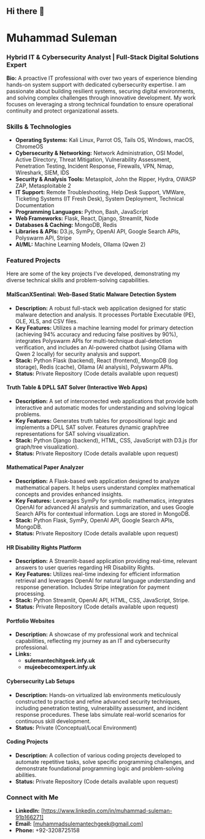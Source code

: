 ## Hi there 👋


# Muhammad Suleman

### **Hybrid IT & Cybersecurity Analyst | Full-Stack Digital Solutions Expert**



**Bio:** A proactive IT professional with over two years of experience blending hands-on system support with dedicated cybersecurity expertise. I am passionate about building resilient systems, securing digital environments, and solving complex challenges through innovative development. My work focuses on leveraging a strong technical foundation to ensure operational continuity and protect organizational assets.



### **Skills & Technologies**

* **Operating Systems:** Kali Linux, Parrot OS, Tails OS, Windows, macOS, ChromeOS
* **Cybersecurity & Networking:** Network Administration, OSI Model, Active Directory, Threat Mitigation, Vulnerability Assessment, Penetration Testing, Incident Response, Firewalls, VPN, Nmap, Wireshark, SIEM, IDS
* **Security & Analysis Tools:** Metasploit, John the Ripper, Hydra, OWASP ZAP, Metasploitable 2
* **IT Support:** Remote Troubleshooting, Help Desk Support, VMWare, Ticketing Systems (IT Fresh Desk), System Deployment, Technical Documentation
* **Programming Languages:** Python, Bash, JavaScript
* **Web Frameworks:** Flask, React, Django, Streamlit, Node
* **Databases & Caching:** MongoDB, Redis
* **Libraries & APIs:** D3.js, SymPy, OpenAI API, Google Search APIs, Polyswarm API, Stripe
* **AI/ML:** Machine Learning Models, Ollama (Qwen 2)



### **Featured Projects**

Here are some of the key projects I've developed, demonstrating my diverse technical skills and problem-solving capabilities.

#### **MalScanXSentinal: Web-Based Static Malware Detection System**
* **Description:** A robust full-stack web application designed for static malware detection and analysis. It processes Portable Executable (PE), OLE, XLS, and CSV files.
* **Key Features:** Utilizes a machine learning model for primary detection (achieving 94% accuracy and reducing false positives by 90%), integrates Polyswarm APIs for multi-technique dual-detection verification, and includes an AI-powered chatbot (using Ollama with Qwen 2 locally) for security analysis and support.
* **Stack:** Python Flask (backend), React (frontend), MongoDB (log storage), Redis (cache), Ollama (AI analysis), Polyswarm APIs.
* **Status:** Private Repository (Code details available upon request)

#### **Truth Table & DPLL SAT Solver (Interactive Web Apps)**
* **Description:** A set of interconnected web applications that provide both interactive and automatic modes for understanding and solving logical problems.
* **Key Features:** Generates truth tables for propositional logic and implements a DPLL SAT solver. Features dynamic graph/tree representations for SAT solving visualization.
* **Stack:** Python Django (backend), HTML, CSS, JavaScript with D3.js (for graph/tree visualization).
* **Status:** Private Repository (Code details available upon request)

#### **Mathematical Paper Analyzer**
* **Description:** A Flask-based web application designed to analyze mathematical papers. It helps users understand complex mathematical concepts and provides enhanced insights.
* **Key Features:** Leverages SymPy for symbolic mathematics, integrates OpenAI for advanced AI analysis and summarization, and uses Google Search APIs for contextual information. Logs are stored in MongoDB.
* **Stack:** Python Flask, SymPy, OpenAI API, Google Search APIs, MongoDB.
* **Status:** Private Repository (Code details available upon request)

#### **HR Disability Rights Platform**
* **Description:** A Streamlit-based application providing real-time, relevant answers to user queries regarding HR Disability Rights.
* **Key Features:** Utilizes real-time indexing for efficient information retrieval and leverages OpenAI for natural language understanding and response generation. Includes Stripe integration for payment processing.
* **Stack:** Python Streamlit, OpenAI API, HTML, CSS, JavaScript, Stripe.
* **Status:** Private Repository (Code details available upon request)

#### **Portfolio Websites**
* **Description:** A showcase of my professional work and technical capabilities, reflecting my journey as an IT and cybersecurity professional.
* **Links:**
    * **sulemantechitgeek.infy.uk**
    * **mujeebecomexpert.infy.uk**

#### **Cybersecurity Lab Setups**
* **Description:** Hands-on virtualized lab environments meticulously constructed to practice and refine advanced security techniques, including penetration testing, vulnerability assessment, and incident response procedures. These labs simulate real-world scenarios for continuous skill development.
* **Status:** Private (Conceptual/Local Environment)

#### **Coding Projects**
* **Description:** A collection of various coding projects developed to automate repetitive tasks, solve specific programming challenges, and demonstrate foundational programming logic and problem-solving abilities.
* **Status:** Private Repository (Code details available upon request)



### **Connect with Me**

* **LinkedIn:** [https://www.linkedin.com/in/muhammad-suleman-91b166271]   
* **Email:** [muhammadsulemantechgeek@gmail.com]
* **Phone:** +92-3208725158
